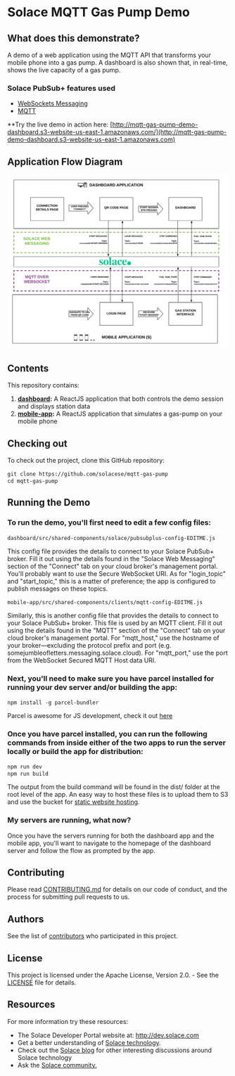 # Solace MQTT Gas Pump Demo

## What does this demonstrate?

A demo of a web application using the MQTT API that transforms your mobile phone into a gas pump. A dashboard is also shown that, in real-time, shows the live capacity of a gas pump.

  
### Solace PubSub+ features used
- [WebSockets Messaging](https://docs.solace.com/Solace-PubSub-Messaging-APIs/JavaScript-API/Web-Messaging-Concepts/Web-Messaging-Architectures.htm)
- [MQTT](https://docs.solace.com/Open-APIs-Protocols/MQTT/MQTT-get-started.htm)

**Try the live demo in action here:
[http://mqtt-gas-pump-demo-dashboard.s3-website-us-east-1.amazonaws.com/](http://mqtt-gas-pump-demo-dashboard.s3-website-us-east-1.amazonaws.com)

## Application Flow Diagram
![Application Flow](/docs/APP-DIAGRAM.png "Application Flow")

## Contents

This repository contains:

1. **[dashboard](dashboard/):** A ReactJS application that both controls the demo session and displays station data
2. **[mobile-app](mobile-web-app/):** A ReactJS application that simulates a gas-pump on your mobile phone


## Checking out

To check out the project, clone this GitHub repository:

```
git clone https://github.com/solacese/mqtt-gas-pump
cd mqtt-gas-pump
```

## Running the Demo

### To run the demo, you'll first need to edit a few config files:

```
dashboard/src/shared-components/solace/pubsubplus-config-EDITME.js
```
This config file provides the details to connect to your Solace PubSub+ broker.  Fill it out using the details found in the "Solace Web Messaging" section of the "Connect" tab on your cloud broker's management portal.  You'll probably want to use the Secure WebSocket URI.  As for "login_topic" and "start_topic," this is a matter of preference; the app is configured to publish messages on these topics. 

```
mobile-app/src/shared-components/clients/mqtt-config-EDITME.js
```
Similarly, this is another config file that provides the details to connect to your Solace PubSub+ broker.  This file is used by an MQTT client.  Fill it out using the details found in the "MQTT" section of the "Connect" tab on your cloud broker's management portal.  For "mqtt_host," use the hostname of your broker—excluding the protocol prefix and port (e.g. somejumbleofletters.messaging.solace.cloud).  For "mqtt_port," use the port from the WebSocket Secured MQTT Host data URI.  
   
### Next, you'll need to make sure you have parcel installed for running your dev server and/or building the app:
```
npm install -g parcel-bundler
```
Parcel is awesome for JS development, check it out [here](https://parceljs.org/getting_started.html)

### Once you have parcel installed, you can run the following commands from inside either of the two apps to run the server locally or build the app for distribution:
```
npm run dev
npm run build
```
The output from the build command will be found in the dist/ folder at the root level of the app.  An easy way to host these files is to upload them to S3 and use the bucket for [static website hosting](https://docs.aws.amazon.com/AmazonS3/latest/dev/WebsiteHosting.html).

### My servers are running, what now?
Once you have the servers running for both the dashboard app and the mobile app, you'll want to navigate to the homepage of the dashboard server and follow the flow as prompted by the app.  

## Contributing

Please read [CONTRIBUTING.md](CONTRIBUTING.md) for details on our code of conduct, and the process for submitting pull requests to us.

## Authors

See the list of [contributors](https://github.com/solacese/machine-learning-demo/graphs/contributors) who participated in this project.

## License

This project is licensed under the Apache License, Version 2.0. - See the [LICENSE](LICENSE) file for details.

## Resources

For more information try these resources:

- The Solace Developer Portal website at: http://dev.solace.com
- Get a better understanding of [Solace technology](http://dev.solace.com/tech/).
- Check out the [Solace blog](http://dev.solace.com/blog/) for other interesting discussions around Solace technology
- Ask the [Solace community.](http://dev.solace.com/community/)
